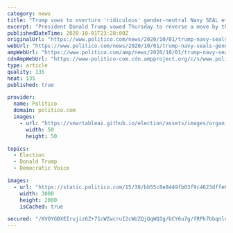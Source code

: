 ```yaml
---
category: news
title: "Trump vows to overturn 'ridiculous' gender-neutral Navy SEAL ethos"
excerpt: "President Donald Trump vowed Thursday to reverse a move by the elite Navy SEALs to make its ethos gender neutral — marking the latest incursion by the commander in chief into the service's operations."
publishedDateTime: 2020-10-01T23:28:00Z
originalUrl: "https://www.politico.com/news/2020/10/01/trump-navy-seals-gender-neutral-ethos-424736"
webUrl: "https://www.politico.com/news/2020/10/01/trump-navy-seals-gender-neutral-ethos-424736"
ampWebUrl: "https://www.politico.com/amp/news/2020/10/01/trump-navy-seals-gender-neutral-ethos-424736"
cdnAmpWebUrl: "https://www-politico-com.cdn.ampproject.org/c/s/www.politico.com/amp/news/2020/10/01/trump-navy-seals-gender-neutral-ethos-424736"
type: article
quality: 135
heat: 135
published: true

provider:
  name: Politico
  domain: politico.com
  images:
    - url: "https://smartableai.github.io/election/assets/images/organizations/politico.com-50x50.jpg"
      width: 50
      height: 50

topics:
  - Election
  - Donald Trump
  - Democratic Voice

images:
  - url: "https://static.politico.com/15/38/bb55c8e8449fb03f9c4623dffe62/ap20275772156801.jpg"
    width: 3000
    height: 2000
    isCached: true

secured: "/KVOYGBXEIrujiz6Z+71cWZwcruI2cWUZQjQqWQ1g/bCY6u7g/fRPk7bbqnlcENNt5JnNTzylCTJhcQHfmwAkTHc4KenDifKe1SfKP0ys9sCg67h17ry5IYHFnst+2ODn0qc2akhMXf+hBCQClPAl+W6n5aB6hAQ2C44DimQ/qQxxnoaXHLnduqp26RyqcD1QdcXk7HnWijQMFOlLAqnoC1RBA59ws979lcOHrXIkrL8/sTyEupvetmNvh+/27ceVIbi5mPatBEa4l75v/0s3IcZgioeFLz0Ybg1wLjGxyVNYoi2ypCpVeIDTtSJ1UH99TEFZVUmYt/XkxhhV+8H7w0ifd6Ucf6F9lIWCfKGsq8=;nGau4NM3zRUnxlbOOh0pJw=="
---
```


